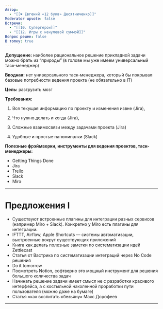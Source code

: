 ```yaml
---
Автор:
  - "[[✖️ Евгений «12 букв» Десятниченко]]"
Moderator upvote: false
Встречи:
  - "[[10. Супергерои]]"
  - "[[12. Игры с ненулевой суммой]]"
Вопрос решен: false
В топку: true
---
```

**Допущение:** наиболее рациональное решение прикладной задачи можно брать из “природы” (в голове мы уже имеем универсальный таск-менеджер)

**Вводная:** нет универсального таск-менеджера, который бы покрывал базовые потребности ведения проекта (не обязательно в IT)

**Цель:** разгрузить мозг

**Требования:**

1) Вся текущая информацию по проекту и изменения извне (Jira),

2) Что нужно делать и когда (Jira),

3) Сложные взаимосвязи между задачами проекта (Jira)

4) Удобные и простые напоминалки (Slack)

**Полезные фрэймворки, инструменты для ведения проектов, таск-менеджеры:**

- Getting Things Done
- Jira
- Trello
- Slack
- Miro

---

# Предложения I

- Существуют встроенные плагины для интеграции разных сервисов (например Miro + Slack). Конкретно у Miro есть плагины для интеграции.
- IFTTT, Airflow, Apple Shortcuts — системы автоматизации, выстроенные вокруг существующих приложений
- Книга как делать полезные заметки по систематизации идей Zettlecast
- Статья от Вастрика по систематизации интеграций через No Code решения
- Do it tomorrow
- Посмотреть Notion, софтверно это мощный инструмент для решения большого количества задач
- Начинать решение задачи имеет смысл не с разработки красивого интерфейса, а с костыльной наколенной проработки пути пользователя (можно даже на бумаге)
- Статья «как воспитать обезьяну» Макс Дорофеев

---